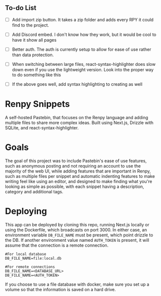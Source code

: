 ## To-do List
- [ ] Add import zip button. It takes a zip folder and adds every RPY it could find to the project.
- [ ] Add Discord embed. I don't know how they work, but it would be cool to have it show all pages
- [ ] Better auth. The auth is currently setup to allow for ease of use rather than data protection.
- [ ] When switching between large files, react-syntax-highlighter does slow down even if you use the lightweight version. Look into the proper way to do something like this
- [ ] If the above goes well, add syntax highlighting to creating as well



# Renpy Snippets
A self-hosted Pastebin, that focuses on the Renpy language and adding multiple files to share more complex ideas. Built using Next.js, Drizzle with SQLite, and react-syntax-highlighter.

# Goals
The goal of this project was to include Pastebin's ease of use features, such as anonymous posting and not requiring an account to use the majority of the web UI, while adding features that are important in Renpy, such as multiple files per snippet and automatic indenting features to make writing feel like using an editor, and designed to make finding what you're looking as simple as possible, with each snippet having a description, category and additional tags.

# Deploying
This app can be deployed by cloning this repo, running Next.js locally or using the Dockerfile, which broadcasts on port 3000. In either case, an environment variable `DB_FILE_NAME` must be present, which point drizzle to the DB. If another environment value named `AUTH_TOKEN` is present, it will assume that the connection is a remote connection.

```dosini
#For local database
DB_FILE_NAME=file:local.db

#For remote connections
DB_FILE_NAME=<DATABASE_URL>
DB_FILE_NAME=<AUTH_TOKEN>
```

If you choose to use a file database with docker, make sure you set up a volume so that the information is saved on a hard drive.



